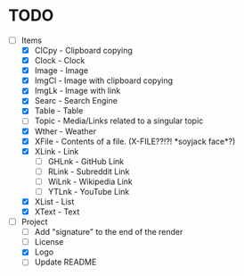 # TODO

- [ ] Items
  - [x] ClCpy - Clipboard copying
  - [x] Clock - Clock
  - [x] Image - Image
  - [x] ImgCl - Image with clipboard copying
  - [x] ImgLk - Image with link
  - [x] Searc - Search Engine
  - [x] Table - Table
  - [ ] Topic - Media/Links related to a singular topic
  - [x] Wther - Weather
  - [x] XFile - Contents of a file. (X-FILE??!?! \*soyjack face\*?)
  - [x] XLink - Link
    - [ ] GHLnk - GitHub Link
    - [ ] RLink - Subreddit Link
    - [ ] WiLnk - Wikipedia Link
    - [ ] YTLnk - YouTube Link
  - [x] XList - List
  - [x] XText - Text

- [ ] Project
  - [ ] Add "signature" to the end of the render
  - [ ] License
  - [x] Logo
  - [ ] Update README
